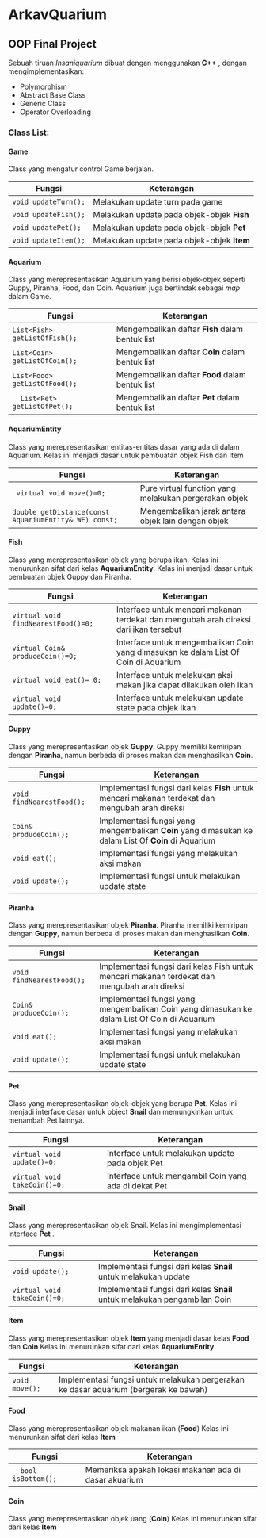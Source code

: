 
# ArkavQuarium
## OOP Final Project

 Sebuah tiruan <i> Insaniquarium </i> dibuat dengan menggunakan **C++** , dengan mengimplementasikan:
 - Polymorphism
 - Abstract Base Class
 - Generic Class
 - Operator Overloading

### Class List: 
#### Game 
Class yang mengatur control Game berjalan.

| Fungsi  | Keterangan |
|---------|------------|
|`void updateTurn();`  | Melakukan update turn pada game |
|`void updateFish();` | Melakukan update pada objek-objek **Fish** |
|`void updatePet();` | Melakukan update pada objek-objek **Pet** |
|`void updateItem();` | Melakukan update pada objek-objek **Item** |

#### Aquarium 
Class yang merepresentasikan Aquarium yang berisi objek-objek seperti Guppy, Piranha, Food, dan Coin.
Aquarium juga bertindak sebagai *map* dalam Game.

| Fungsi  | Keterangan |
|--|--|
|` List<Fish> getListOfFish(); `  | Mengembalikan daftar **Fish** dalam bentuk list |
|`List<Coin> getListOfCoin();` | Mengembalikan daftar **Coin** dalam bentuk list |
|`List<Food> getListOfFood();` | Mengembalikan daftar **Food** dalam bentuk list |
|`	List<Pet> getListOfPet();` | Mengembalikan daftar **Pet** dalam bentuk list |
 
####   AquariumEntity
Class yang merepresentasikan entitas-entitas dasar yang ada di dalam Aquarium.
Kelas ini menjadi dasar untuk pembuatan objek Fish dan Item

| Fungsi  | Keterangan |
|---------|------------|
|` virtual void move()=0;`  | Pure virtual function yang melakukan pergerakan objek |
|`double getDistance(const AquariumEntity& WE) const;` | Mengembalikan jarak antara objek lain dengan objek |

#### Fish 
Class yang merepresentasikan objek yang berupa ikan.
Kelas ini menurunkan sifat dari kelas **AquariumEntity**. 
Kelas ini menjadi dasar untuk pembuatan objek Guppy dan Piranha.

| Fungsi  | Keterangan |
|---------|------------|
|`virtual void findNearestFood()=0;`  | Interface untuk mencari makanan terdekat dan mengubah arah direksi dari ikan tersebut  |
|`virtual Coin& produceCoin()=0;` | Interface untuk mengembalikan Coin yang dimasukan ke dalam List Of Coin di Aquarium |
|`virtual void eat()= 0;` | Interface untuk melakukan aksi makan jika dapat dilakukan oleh ikan |
|`virtual void update()=0;` | Interface untuk melakukan update state pada objek ikan |


#### Guppy
Class yang merepresentasikan objek **Guppy**.
Guppy memiliki kemiripan dengan **Piranha**, namun berbeda di proses makan dan menghasilkan **Coin**.

| Fungsi  | Keterangan |
|---------|------------|
|`void findNearestFood();`  | Implementasi fungsi dari kelas **Fish** untuk mencari makanan terdekat dan mengubah arah direksi|
|`Coin& produceCoin();` | Implementasi fungsi yang mengembalikan **Coin** yang dimasukan ke dalam List Of **Coin** di Aquarium |
|`void eat();` | Implementasi fungsi yang melakukan aksi makan |
|`void update();` | Implementasi fungsi untuk melakukan update state |

#### Piranha
Class yang merepresentasikan objek **Piranha**.
Piranha memiliki kemiripan dengan **Guppy**, namun berbeda di proses makan dan menghasilkan **Coin**.

| Fungsi  | Keterangan |
|---------|------------|
|`void findNearestFood();`  | Implementasi fungsi dari kelas Fish untuk mencari makanan terdekat dan mengubah arah direksi|
|`Coin& produceCoin();` | Implementasi fungsi yang mengembalikan Coin yang dimasukan ke dalam List Of Coin di Aquarium |
|`void eat();` | Implementasi fungsi yang melakukan aksi makan |
|`void update();` | Implementasi fungsi untuk melakukan update state |

#### Pet
Class yang merepresentasikan objek-objek yang berupa **Pet**.
Kelas ini menjadi interface dasar untuk object **Snail** dan memungkinkan untuk menambah Pet lainnya.

| Fungsi  | Keterangan |
|---------|------------|
|`virtual void update()=0;`  | Interface untuk melakukan update pada objek Pet|
|`virtual void takeCoin()=0;` | Interface untuk mengambil Coin yang ada di dekat Pet |

#### Snail
Class yang merepresentasikan objek Snail.
Kelas ini mengimplementasi interface **Pet** .

| Fungsi  | Keterangan |
|---------|------------|
|`void update();`  | Implementasi fungsi dari kelas **Snail** untuk melakukan update |
|`virtual void takeCoin()=0;` | Implementasi fungsi dari kelas **Snail** untuk melakukan  pengambilan Coin|

#### Item 
Class yang merepresentasikan objek **Item** yang menjadi dasar kelas **Food** dan **Coin**
Kelas ini menurunkan sifat dari kelas **AquariumEntity**.

| Fungsi  | Keterangan |
|---------|------------|
|`void move();`  | Implementasi fungsi untuk melakukan pergerakan ke dasar aquarium (bergerak ke bawah)|

#### Food 
Class yang merepresentasikan objek makanan ikan (**Food**)
Kelas ini menurunkan sifat dari kelas **Item**

| Fungsi  | Keterangan |
|---------|------------|
|`	bool isBottom();`  | Memeriksa apakah lokasi makanan ada di dasar akuarium|

#### Coin 
Class yang merepresentasikan objek uang (**Coin**)
Kelas ini menurunkan sifat dari kelas **Item**


